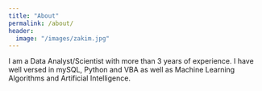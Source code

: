 ```yaml
---
title: "About"
permalink: /about/
header:
  image: "/images/zakim.jpg"
---
```


I am a Data Analyst/Scientist with more than 3 years of experience. I have well versed in mySQL, Python and VBA as well as Machine Learning Algorithms and Artificial Intelligence.
